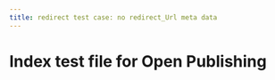 ```yaml
---
title: redirect test case: no redirect_Url meta data
---
```




# Index test file for Open Publishing
